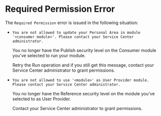# Required Permission Error

The `Required Permission` error is issued in the following situation:

* `You are not allowed to update your Personal Area in module '<consumer module>'. Please contact your Service Center administrator.`

  You no longer have the Publish security level on the Consumer module you've selected to run your module.

  Retry the Run operation and if you still get this message, contact your Service Center administrator to grant permissions.

* `You are not allowed to use '<module>' as User Provider module. Please contact your Service Center administrator.`

  You no longer have the Reference security level on the module you've selected to as User Provider.

  Contact your Service Center administrator to grant permissions.

